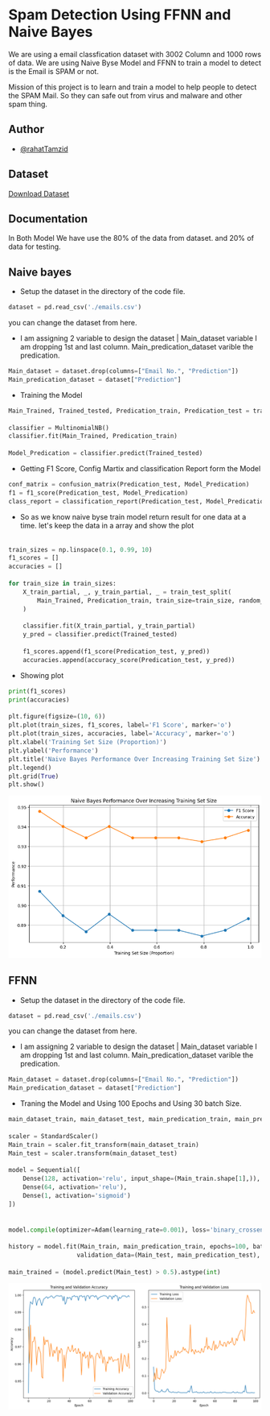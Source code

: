 
# Spam Detection Using FFNN and Naive Bayes

We are using a email classfication dataset with 3002 Column and 1000 rows of data.
We are using Naive Byse Model and FFNN to train a model to detect is the Email is SPAM or not. 

Mission of this project is to learn and train a model to help people to detect the SPAM Mail. So they can safe out from virus and malware and other spam thing.


## Author

- [@rahatTamzid](https://www.github.com/rahatTamzid)


## Dataset

[Download Dataset](https://www.kaggle.com/datasets/balaka18/email-spam-classification-dataset-csv)

## Documentation

In Both Model We have use the 80% of the data from dataset. and 20% of data for testing.


## Naive bayes
* Setup the dataset in the directory of the code file.
```python
dataset = pd.read_csv('./emails.csv')
```

you can change the dataset from here.

* I am assigning 2 variable to design the dataset | Main_dataset variable I am dropping 1st and last column. Main_predication_dataset varible the predication.

```python
Main_dataset = dataset.drop(columns=["Email No.", "Prediction"])
Main_predication_dataset = dataset["Prediction"]
```

* Training the Model
```python
Main_Trained, Trained_tested, Predication_train, Predication_test = train_test_split(train_set, predication_set, test_size=0.1, random_state=150)

classifier = MultinomialNB()
classifier.fit(Main_Trained, Predication_train)

Model_Predication = classifier.predict(Trained_tested)
```

* Getting F1 Score, Config Martix and classification Report form the Model
```python
conf_matrix = confusion_matrix(Predication_test, Model_Predication)
f1 = f1_score(Predication_test, Model_Predication)
class_report = classification_report(Predication_test, Model_Predication)
```

* So as we know naive byse train model return result for one data at a time. let's keep the data in a array and show the plot
```python

train_sizes = np.linspace(0.1, 0.99, 10)
f1_scores = []
accuracies = []

for train_size in train_sizes:
    X_train_partial, _, y_train_partial, _ = train_test_split(
        Main_Trained, Predication_train, train_size=train_size, random_state=150
    )

    classifier.fit(X_train_partial, y_train_partial)
    y_pred = classifier.predict(Trained_tested)

    f1_scores.append(f1_score(Predication_test, y_pred))
    accuracies.append(accuracy_score(Predication_test, y_pred))
```

* Showing plot
```python
print(f1_scores)
print(accuracies)

plt.figure(figsize=(10, 6))
plt.plot(train_sizes, f1_scores, label='F1 Score', marker='o')
plt.plot(train_sizes, accuracies, label='Accuracy', marker='o')
plt.xlabel('Training Set Size (Proportion)')
plt.ylabel('Performance')
plt.title('Naive Bayes Performance Over Increasing Training Set Size')
plt.legend()
plt.grid(True)
plt.show()
```

![ScreenShot](/screenshot/bayse.png)





## FFNN

* Setup the dataset in the directory of the code file.
```python
dataset = pd.read_csv('./emails.csv')
```

you can change the dataset from here.

* I am assigning 2 variable to design the dataset | Main_dataset variable I am dropping 1st and last column. Main_predication_dataset varible the predication.

```python
Main_dataset = dataset.drop(columns=["Email No.", "Prediction"])
Main_predication_dataset = dataset["Prediction"]
```

* Traning the Model and Using 100 Epochs and Using 30 batch Size.
```python
main_dataset_train, main_dataset_test, main_predication_train, main_predication_test = train_test_split(Main_dataset, Main_predication_dataset, test_size=0.2, random_state=56)

scaler = StandardScaler()
Main_train = scaler.fit_transform(main_dataset_train)
Main_test = scaler.transform(main_dataset_test)

model = Sequential([
    Dense(128, activation='relu', input_shape=(Main_train.shape[1],)),
    Dense(64, activation='relu'),
    Dense(1, activation='sigmoid')
])


model.compile(optimizer=Adam(learning_rate=0.001), loss='binary_crossentropy', metrics=['accuracy'])

history = model.fit(Main_train, main_predication_train, epochs=100, batch_size=30,
                   validation_data=(Main_test, main_predication_test), verbose=1)

main_trained = (model.predict(Main_test) > 0.5).astype(int)
```

![ScreenShot](/screenshot/ffnn.png)
